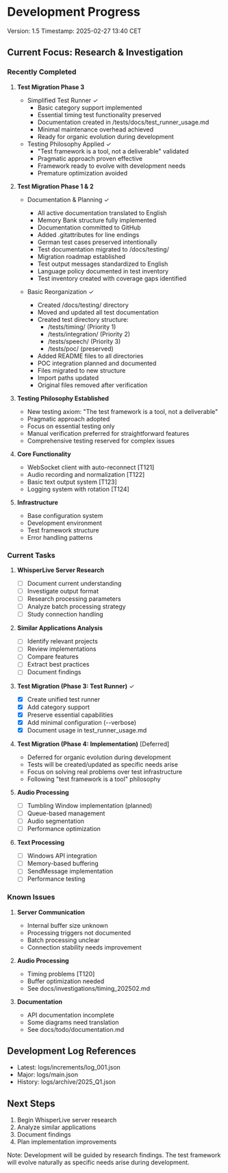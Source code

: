 # Development Progress
Version: 1.5
Timestamp: 2025-02-27 13:40 CET

## Current Focus: Research & Investigation

### Recently Completed
1. **Test Migration Phase 3**
   - Simplified Test Runner ✓
     * Basic category support implemented
     * Essential timing test functionality preserved
     * Documentation created in /tests/docs/test_runner_usage.md
     * Minimal maintenance overhead achieved
     * Ready for organic evolution during development
   - Testing Philosophy Applied ✓
     * "Test framework is a tool, not a deliverable" validated
     * Pragmatic approach proven effective
     * Framework ready to evolve with development needs
     * Premature optimization avoided

1. **Test Migration Phase 1 & 2**
   - Documentation & Planning ✓
     * All active documentation translated to English
     * Memory Bank structure fully implemented
     * Documentation committed to GitHub
     * Added .gitattributes for line endings
     * German test cases preserved intentionally
     * Test documentation migrated to /docs/testing/
     * Migration roadmap established
     * Test output messages standardized to English
     * Language policy documented in test inventory
     * Test inventory created with coverage gaps identified

   - Basic Reorganization ✓
     * Created /docs/testing/ directory
     * Moved and updated all test documentation
     * Created test directory structure:
       - /tests/timing/ (Priority 1)
       - /tests/integration/ (Priority 2)
       - /tests/speech/ (Priority 3)
       - /tests/poc/ (preserved)
     * Added README files to all directories
     * POC integration planned and documented
     * Files migrated to new structure
     * Import paths updated
     * Original files removed after verification

2. **Testing Philosophy Established**
   - New testing axiom: "The test framework is a tool, not a deliverable"
   - Pragmatic approach adopted
   - Focus on essential testing only
   - Manual verification preferred for straightforward features
   - Comprehensive testing reserved for complex issues

3. **Core Functionality**
   - WebSocket client with auto-reconnect [T121]
   - Audio recording and normalization [T122]
   - Basic text output system [T123]
   - Logging system with rotation [T124]

4. **Infrastructure**
   - Base configuration system
   - Development environment
   - Test framework structure
   - Error handling patterns

### Current Tasks
1. **WhisperLive Server Research**
   - [ ] Document current understanding
   - [ ] Investigate output format
   - [ ] Research processing parameters
   - [ ] Analyze batch processing strategy
   - [ ] Study connection handling

2. **Similar Applications Analysis**
   - [ ] Identify relevant projects
   - [ ] Review implementations
   - [ ] Compare features
   - [ ] Extract best practices
   - [ ] Document findings

3. **Test Migration (Phase 3: Test Runner)** ✓
   - [x] Create unified test runner
   - [x] Add category support
   - [x] Preserve essential capabilities
   - [x] Add minimal configuration (--verbose)
   - [x] Document usage in test_runner_usage.md

4. **Test Migration (Phase 4: Implementation)** [Deferred]
   - Deferred for organic evolution during development
   - Tests will be created/updated as specific needs arise
   - Focus on solving real problems over test infrastructure
   - Following "test framework is a tool" philosophy

5. **Audio Processing**
   - [ ] Tumbling Window implementation (planned)
   - [ ] Queue-based management
   - [ ] Audio segmentation
   - [ ] Performance optimization

6. **Text Processing**
   - [ ] Windows API integration
   - [ ] Memory-based buffering
   - [ ] SendMessage implementation
   - [ ] Performance testing

### Known Issues
1. **Server Communication**
   - Internal buffer size unknown
   - Processing triggers not documented
   - Batch processing unclear
   - Connection stability needs improvement

2. **Audio Processing**
   - Timing problems [T120]
   - Buffer optimization needed
   - See docs/investigations/timing_202502.md

3. **Documentation**
   - API documentation incomplete
   - Some diagrams need translation
   - See docs/todo/documentation.md

## Development Log References
- Latest: logs/increments/log_001.json
- Major: logs/main.json
- History: logs/archive/2025_Q1.json

## Next Steps
1. Begin WhisperLive server research
2. Analyze similar applications
3. Document findings
4. Plan implementation improvements

Note: Development will be guided by research findings. The test framework will evolve naturally as specific needs arise during development.
